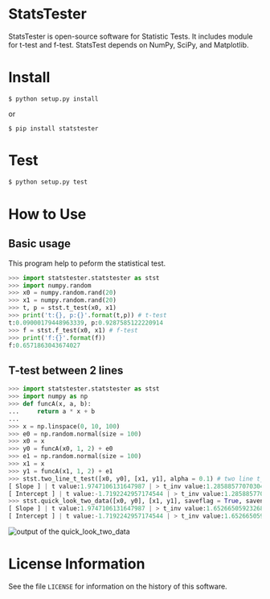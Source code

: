 # StatsTester
StatsTester is open-source software for Statistic Tests. It includes module for t-test and f-test. StatsTest depends on NumPy, SciPy, and Matplotlib.

# Install
```
$ python setup.py install
```
or
```
$ pip install statstester
```

# Test
```bash
$ python setup.py test
```

# How to Use
## Basic usage
This program help to peform the statistical test.
```python
>>> import statstester.statstester as stst
>>> import numpy.random
>>> x0 = numpy.random.rand(20)
>>> x1 = numpy.random.rand(20)
>>> t, p = stst.t_test(x0, x1)
>>> print('t:{}, p:{}'.format(t,p)) # t-test
t:0.09000179448963339, p:0.9287585122220914
>>> f = stst.f_test(x0, x1) # f-test
>>> print('f:{}'.format(f))
f:0.6571863043674027
```

## T-test between 2 lines
```python
>>> import statstester.statstester as stst
>>> import numpy as np
>>> def funcA(x, a, b):
...     return a * x + b
... 
>>> x = np.linspace(0, 10, 100)
>>> e0 = np.random.normal(size = 100)
>>> x0 = x
>>> y0 = funcA(x0, 1, 2) + e0
>>> e1 = np.random.normal(size = 100)
>>> x1 = x
>>> y1 = funcA(x1, 1, 2) + e1
>>> stst.two_line_t_test([x0, y0], [x1, y1], alpha = 0.1) # two line t_test
[ Slope ] | t value:1.9747106131647987 | > t_inv value:1.2858857707030413 means that it is significant by 0.1.
[ Intercept ] | t value:-1.7192242957174544 | > t_inv value:1.2858857707030413 means that it is significant by 0.1.
>>> stst.quick_look_two_data([x0, y0], [x1, y1], saveflag = True, savename = 'temp.png') # quick look
[ Slope ] | t value:1.9747106131647987 | > t_inv value:1.6526650592326861 means that it is significant by 0.05.
[ Intercept ] | t value:-1.7192242957174544 | > t_inv value:1.6526650592326861 means that it is significant by 0.05.
```
![output of the quick_look_two_data](./img/quick_look_two_data.png, "quick_look_two_data")

# License Information
See the file `LICENSE` for information on the history of this software.